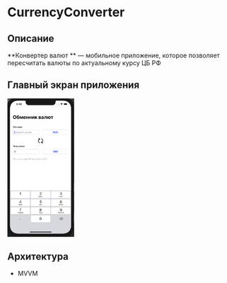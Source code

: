 # CurrencyConverter


## Описание

**Конвертер валют ** — мобильное приложение, которое позволяет пересчитать валюты по актуальному курсу ЦБ РФ

## Главный экран приложения 

<img src="/images/main.png" width="30%">

## Архитектура 
* MVVM 

